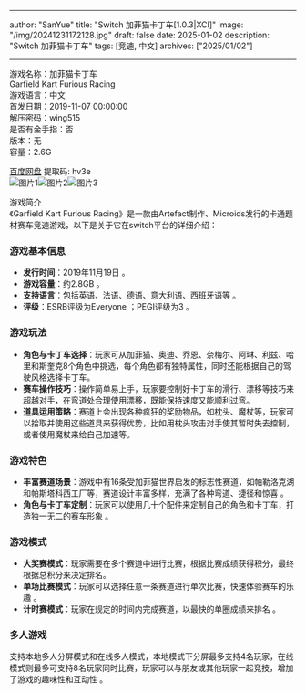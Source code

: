 
---
author: "SanYue"
title: "Switch 加菲猫卡丁车[1.0.3|XCI]"
image: "/img/20241231172128.jpg"
draft: false
date: 2025-01-02
description: "Switch 加菲猫卡丁车"
tags: [竞速, 中文]
archives: ["2025/01/02"]

---

游戏名称：加菲猫卡丁车   
Garfield Kart Furious Racing    
游戏语言：中文  
首发日期：2019-11-07 00:00:00  
解压密码：wing515  
是否有金手指：否  
版本：无   
容量：2.6G

[百度网盘](https://pan.baidu.com/s/1HCkmpH_jcYhm8S8NT1aYeg) 提取码: hv3e  
![图片1](/img/20250102154912.png)![图片2](/img/20250102154933.png)![图片3](/img/20250102155000.png)  

游戏简介  
《Garfield Kart Furious Racing》是一款由Artefact制作、Microids发行的卡通题材赛车竞速游戏，以下是关于它在switch平台的详细介绍：

### 游戏基本信息
- **发行时间**：2019年11月19日 。
- **游戏容量**：约2.8GB 。
- **支持语言**：包括英语、法语、德语、意大利语、西班牙语等 。
- **评级**：ESRB评级为Everyone ；PEGI评级为3 。

### 游戏玩法
- **角色与卡丁车选择**：玩家可从加菲猫、奥迪、乔恩、奈梅尔、阿琳、利兹、哈里和斯奎克8个角色中挑选，每个角色都有独特属性，同时还能根据自己的驾驶风格选择卡丁车。
- **赛车操作技巧**：操作简单易上手，玩家要控制好卡丁车的滑行、漂移等技巧来超越对手，在弯道处合理使用漂移，既能保持速度又能顺利过弯。
- **道具运用策略**：赛道上会出现各种疯狂的奖励物品，如枕头、魔杖等，玩家可以拾取并使用这些道具来获得优势，比如用枕头攻击对手使其暂时失去控制，或者使用魔杖来给自己加速等。

### 游戏特色
- **丰富赛道场景**：游戏中有16条受加菲猫世界启发的标志性赛道，如帕勒洛克湖和帕斯塔科西工厂等，赛道设计丰富多样，充满了各种弯道、捷径和惊喜 。
- **角色与卡丁车定制**：玩家可以使用几十个配件来定制自己的角色和卡丁车，打造独一无二的赛车形象 。

### 游戏模式
- **大奖赛模式**：玩家需要在多个赛道中进行比赛，根据比赛成绩获得积分，最终根据总积分来决定排名。
- **单场比赛模式**：玩家可以选择任意一条赛道进行单次比赛，快速体验赛车的乐趣 。
- **计时赛模式**：玩家在规定的时间内完成赛道，以最快的单圈成绩来排名 。

### 多人游戏
支持本地多人分屏模式和在线多人模式，本地模式下分屏最多支持4名玩家，在线模式则最多可支持8名玩家同时比赛，玩家可以与朋友或其他玩家一起竞技，增加了游戏的趣味性和互动性 。
